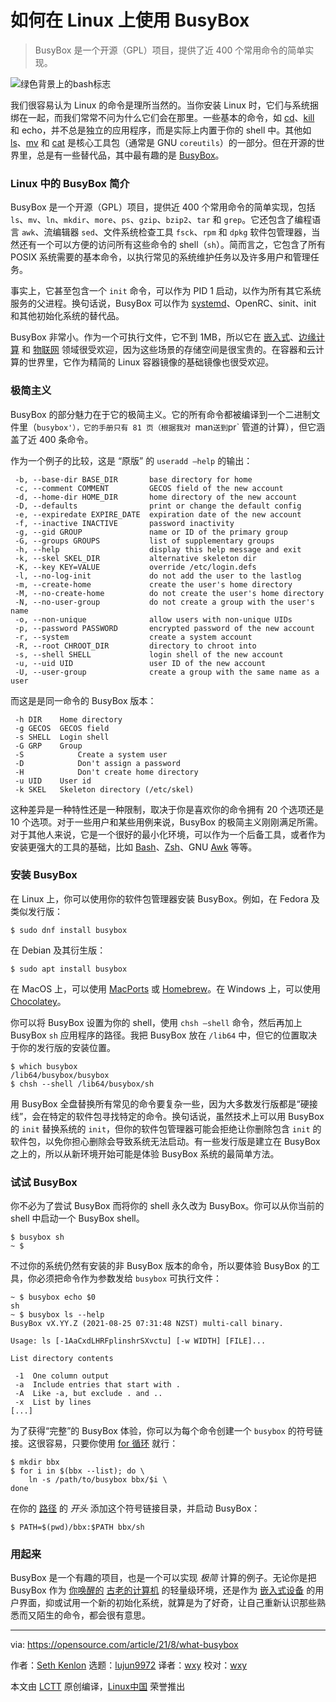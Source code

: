 [#]: subject: "How to use BusyBox on Linux"
[#]: via: "https://opensource.com/article/21/8/what-busybox"
[#]: author: "Seth Kenlon https://opensource.com/users/seth"
[#]: collector: "lujun9972"
[#]: translator: "wxy"
[#]: reviewer: "wxy"
[#]: publisher: " "
[#]: url: " "

如何在 Linux 上使用 BusyBox
======

> BusyBox 是一个开源（GPL）项目，提供了近 400 个常用命令的简单实现。

![绿色背景上的bash标志][1]

我们很容易认为 Linux 的命令是理所当然的。当你安装 Linux 时，它们与系统捆绑在一起，而我们常常不问为什么它们会在那里。一些基本的命令，如 [cd][2]、[kill][3] 和 echo，并不总是独立的应用程序，而是实际上内置于你的 shell 中。其他如 [ls][4]、[mv][5] 和 [cat][6] 是核心工具包（通常是 GNU `coreutils`）的一部分。但在开源的世界里，总是有一些替代品，其中最有趣的是 [BusyBox][7]。

### Linux 中的 BusyBox 简介

BusyBox 是一个开源（GPL）项目，提供近 400 个常用命令的简单实现，包括 `ls`、`mv`、`ln`、`mkdir`、`more`、`ps`、`gzip`、`bzip2`、`tar` 和 `grep`。它还包含了编程语言 `awk`、流编辑器 `sed`、文件系统检查工具 `fsck`、`rpm` 和 `dpkg` 软件包管理器，当然还有一个可以方便的访问所有这些命令的 shell（`sh`）。简而言之，它包含了所有 POSIX 系统需要的基本命令，以执行常见的系统维护任务以及许多用户和管理任务。

事实上，它甚至包含一个 `init` 命令，可以作为 PID 1 启动，以作为所有其它系统服务的父进程。换句话说，BusyBox 可以作为 [systemd][8]、OpenRC、sinit、init 和其他初始化系统的替代品。

BusyBox 非常小。作为一个可执行文件，它不到 1MB，所以它在 [嵌入式][9]、[边缘计算][10] 和 [物联网][11] 领域很受欢迎，因为这些场景的存储空间是很宝贵的。在容器和云计算的世界里，它作为精简的 Linux 容器镜像的基础镜像也很受欢迎。

### 极简主义

BusyBox 的部分魅力在于它的极简主义。它的所有命令都被编译到一个二进制文件里（`busybox'），它的手册只有 81 页（根据我对 `man` 送到 `pr` 管道的计算），但它涵盖了近 400 条命令。

作为一个例子的比较，这是 “原版” 的 `useradd —help` 的输出：

```
 -b, --base-dir BASE_DIR       base directory for home
 -c, --comment COMMENT         GECOS field of the new account
 -d, --home-dir HOME_DIR       home directory of the new account
 -D, --defaults                print or change the default config
 -e, --expiredate EXPIRE_DATE  expiration date of the new account
 -f, --inactive INACTIVE       password inactivity
 -g, --gid GROUP               name or ID of the primary group
 -G, --groups GROUPS           list of supplementary groups
 -h, --help                    display this help message and exit
 -k, --skel SKEL_DIR           alternative skeleton dir
 -K, --key KEY=VALUE           override /etc/login.defs
 -l, --no-log-init             do not add the user to the lastlog
 -m, --create-home             create the user's home directory
 -M, --no-create-home          do not create the user's home directory
 -N, --no-user-group           do not create a group with the user's name
 -o, --non-unique              allow users with non-unique UIDs
 -p, --password PASSWORD       encrypted password of the new account
 -r, --system                  create a system account
 -R, --root CHROOT_DIR         directory to chroot into
 -s, --shell SHELL             login shell of the new account
 -u, --uid UID                 user ID of the new account
 -U, --user-group              create a group with the same name as a user
```

而这是是同一命令的 BusyBox 版本：

```
 -h DIR    Home directory
 -g GECOS  GECOS field
 -s SHELL  Login shell
 -G GRP    Group
 -S            Create a system user
 -D            Don't assign a password
 -H            Don't create home directory
 -u UID    User id
 -k SKEL   Skeleton directory (/etc/skel)
```

这种差异是一种特性还是一种限制，取决于你是喜欢你的命令拥有 20 个选项还是 10 个选项。对于一些用户和某些用例来说，BusyBox 的极简主义刚刚满足所需。对于其他人来说，它是一个很好的最小化环境，可以作为一个后备工具，或者作为安装更强大的工具的基础，比如 [Bash][12]、[Zsh][13]、GNU [Awk][14] 等等。

### 安装 BusyBox

在 Linux 上，你可以使用你的软件包管理器安装 BusyBox。例如，在 Fedora 及类似发行版：

```
$ sudo dnf install busybox
```

在 Debian 及其衍生版：

```
$ sudo apt install busybox
```

在 MacOS 上，可以使用 [MacPorts][15] 或 [Homebrew][16]。在 Windows 上，可以使用 [Chocolatey][17]。

你可以将 BusyBox 设置为你的 shell，使用 `chsh —shell` 命令，然后再加上 BusyBox `sh` 应用程序的路径。我把 BusyBox 放在 `/lib64` 中，但它的位置取决于你的发行版的安装位置。

```
$ which busybox
/lib64/busybox/busybox
$ chsh --shell /lib64/busybox/sh
```

用 BusyBox 全盘替换所有常见的命令要复杂一些，因为大多数发行版都是“硬接线”，会在特定的软件包寻找特定的命令。换句话说，虽然技术上可以用 BusyBox 的 `init` 替换系统的 `init`，但你的软件包管理器可能会拒绝让你删除包含 `init` 的软件包，以免你担心删除会导致系统无法启动。有一些发行版是建立在 BusyBox 之上的，所以从新环境开始可能是体验 BusyBox 系统的最简单方法。

### 试试 BusyBox

你不必为了尝试 BusyBox 而将你的 shell 永久改为 BusyBox。你可以从你当前的 shell 中启动一个 BusyBox shell。

```
$ busybox sh
~ $
```

不过你的系统仍然有安装的非 BusyBox 版本的命令，所以要体验 BusyBox 的工具，你必须把命令作为参数发给 `busybox` 可执行文件：

```
~ $ busybox echo $0
sh
~ $ busybox ls --help
BusyBox vX.YY.Z (2021-08-25 07:31:48 NZST) multi-call binary.

Usage: ls [-1AaCxdLHRFplinshrSXvctu] [-w WIDTH] [FILE]...

List directory contents

 -1  One column output
 -a  Include entries that start with .
 -A  Like -a, but exclude . and ..
 -x  List by lines
[...]
```

为了获得“完整”的 BusyBox 体验，你可以为每个命令创建一个 `busybox` 的符号链接。这很容易，只要你使用 [for 循环][18] 就行：

```
$ mkdir bbx
$ for i in $(bbx --list); do \
    ln -s /path/to/busybox bbx/$i \
done
```

在你的 [路径][19] 的 _开头_ 添加这个符号链接目录，并启动 BusyBox：

```
$ PATH=$(pwd)/bbx:$PATH bbx/sh
```

### 用起来

BusyBox 是一个有趣的项目，也是一个可以实现 _极简_ 计算的例子。无论你是把 BusyBox 作为 [你唤醒的][21] [古老的计算机][20] 的轻量级环境，还是作为 [嵌入式设备][22] 的用户界面，抑或试用一个新的初始化系统，就算是为了好奇，让自己重新认识那些熟悉而又陌生的命令，都会很有意思。

--------------------------------------------------------------------------------

via: https://opensource.com/article/21/8/what-busybox

作者：[Seth Kenlon][a]
选题：[lujun9972][b]
译者：[wxy](https://github.com/wxy)
校对：[wxy](https://github.com/wxy)

本文由 [LCTT](https://github.com/LCTT/TranslateProject) 原创编译，[Linux中国](https://linux.cn/) 荣誉推出

[a]: https://opensource.com/users/seth
[b]: https://github.com/lujun9972
[1]: https://opensource.com/sites/default/files/styles/image-full-size/public/lead-images/bash_command_line.png?itok=k4z94W2U (bash logo on green background)
[2]: https://opensource.com/article/21/8/navigate-linux-directories
[3]: https://opensource.com/article/18/5/how-kill-process-stop-program-linux
[4]: https://opensource.com/article/19/7/master-ls-command
[5]: https://opensource.com/article/19/8/moving-files-linux-depth
[6]: https://opensource.com/article/19/2/getting-started-cat-command
[7]: https://www.busybox.net
[8]: https://opensource.com/article/20/4/systemd
[9]: https://opensource.com/article/21/3/rtos-embedded-development
[10]: https://opensource.com/article/17/9/what-edge-computing
[11]: https://opensource.com/article/21/3/iot-measure-raspberry-pi
[12]: https://opensource.com/article/20/4/bash-sysadmins-ebook
[13]: https://opensource.com/article/19/9/getting-started-zsh
[14]: https://opensource.com/article/20/9/awk-ebook
[15]: https://opensource.com/article/20/11/macports
[16]: https://opensource.com/article/20/6/homebrew-mac
[17]: https://opensource.com/article/20/3/chocolatey
[18]: https://opensource.com/article/19/10/programming-bash-loops
[19]: https://opensource.com/article/17/6/set-path-linux
[20]: https://opensource.com/article/20/2/restore-old-computer-linux
[21]: https://opensource.com/article/19/7/how-make-old-computer-useful-again
[22]: https://opensource.com/article/20/6/open-source-rtos

